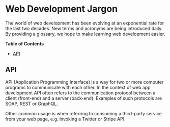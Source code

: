 # Web Development Jargon

The world of web development has been evolving at an exponential rate for the last two decades. New terms and acronyms are being introduced daily. By providing a glossary, we hope to make learning web development easier.

__Table of Contents__
<!-- RM(noparent,notop) -->
* [API](#api)


<!-- /RM -->

## API

API (Application Programming Interface) is a way for two or more computer programs to communicate with each other. In the context of web app development API often refers to the communication protocol between a client (front-end) and a server (back-end). Examples of such protocols are SOAP, REST or GraphQL.

Other common usage is when referring to consuming a third-party service from your web page, e.g. invoking a Twitter or Stripe API.
